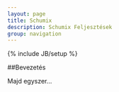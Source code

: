 ```yaml
---
layout: page
title: Schumix
description: Schumix Feljesztések
group: navigation
---
```

{% include JB/setup %}

##Bevezetés

Majd egyszer...
